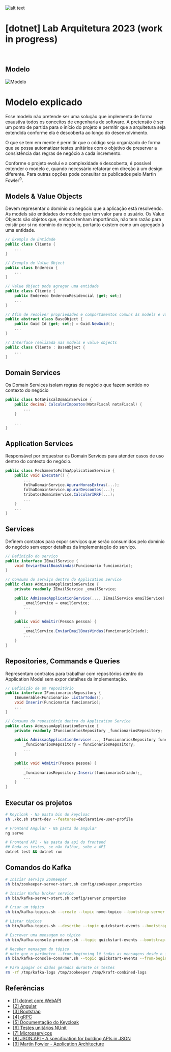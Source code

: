 ![alt text](./doc/label.png)
# [dotnet] Lab Arquitetura 2023 (work in progress)
<br />

## Modelo
![Modelo](./doc/modelo-8.png)

<h1>Modelo explicado</h1>
<p>Esse modelo não pretende ser uma solução que implementa de forma exaustiva todos os conceitos de engenharia de software. A
pretensão é ser um ponto de partida para o início do projeto e permitir que a arquitetura seja extendida conforme ela é descoberta ao
longo do desenvolvimento.</p>
<p>O que se tem em mente é permitir que o código seja organizado de forma que se possa automatizar testes unitários com o objetivo de
preservar a consistência das regras de negócio a cada incremento.</p>
<p>Conforme o projeto evolui e a complexidade é descoberta, é possível extender o modelo e, quando necessário refatorar em direção à um
design diferente. Para outras opções pode consultar os publicados pelo Martin Fowler<sup>9</sup>.</p>

<h2>Models & Value Objects</h2>
<p>Devem representar o domínio do negócio que a aplicação está resolvendo. As models são entidades do modelo que tem valor para o usuário. Os Value Objects são objetos que, embora tenham importância, não tem razão para existir por si no domínio do negócio, portanto existem como um agregado à uma entidade.</p>

```C#
// Exemplo de Entidade
public class Cliente {
    ...
}

// Exemplo de Value Object
public class Endereco {
    ...
}

// Value Object pode agregar uma entidade
public class Cliente {
    public Endereco EnderecoResidencial {get; set;}
    ...
}

// Afim de resolver propriedades e comportamentos comuns às models e value object pode-se criar uma interface
public abstract class BaseObject {
    public Guid Id {get; set;} = Guid.NewGuid();
    ...
}

// Interface realizada nas models e value objects
public class Cliente : BaseObject {
    ...
}
```

<h2>Domain Services</h2>
<p>Os Domain Services isolam regras de negócio que fazem sentido no contexto do negócio</p>

```C#
public class NotaFiscalDomainService {
    public decimal CalcularImpostos(NotaFiscal notaFiscal) {
        ...
    }

    ...
}
```

<h2>Application Services</h2>
<p>Responsável por orquestrar os Domain Services para atender casos de uso dentro do contexto do negócio.</p>

```C#
public class FechamentoFolhaApplicationService {
    public void Executar() {
        ...
        folhaDomainService.ApurarHorasExtras(...);
        folhaDomainService.ApurarDescontos(...);
        tributosDomainService.CalcularIRRF(...);
        ...
    }
    ...
}
```

<h2>Services</h2>
<p>Definem contratos para expor serviços que serão consumidos pelo domínio do negócio sem expor detalhes da implementação do serviço.</p>

```C#
// Definição do serviço
public interface IEmailService {
    void EnviarEmailBoasVindas(Funcionario funcionario);
}

// Consumo do serviço dentro do Application Service
public class AdmissaoApplicationService {
    private readonly IEmailService _emailService;

    public AdmissaoApplicationService(..., IEmailService emailService) {
        _emailService = emailService;
        ...
    }

    public void Admitir(Pessoa pessoa) {
        ...
        _emailService.EnviarEmailBoasVindas(funcionarioCriado);
        ...
    }
}
```

<h2>Repositories, Commands e Queries</h2>
<p>Representam contratos para trabalhar com repositórios dentro do Application Model sem expor detalhes da implementação.</p>

```C#
// Definição de um repositório
public interface IFuncionariosRepository {
    IEnumerable<Funcionario> ListarTodos();
    void Inserir(Funcionario funcionario);
    ...
}

// Consumo do repositório dentro do Application Service
public class AdmissaoApplicationService {
    private readonly IFuncionariosRepository _funcionariosRepository;

    public AdmissaoApplicationService(..., IFuncionariosRepository funcionariosRepository) {
        _funcionariosRepository = funcionariosRepository;
        ...
    }

    public void Admitir(Pessoa pessoa) {
        ...
        _funcionariosRepository.Inserir(funcionarioCriado);_
        ...
    }
}
```

## Executar os projetos
```bash
# Keycloak - Na pasta bin do keycloac
sh ./kc.sh start-dev --features=declarative-user-profile

# Frontend Angular - Na pasta do angular
ng serve

# Frontend API - Na pasta da api do frontend
## Roda os testes, se não falhar, sobe a API
dotnet test && dotnet run
```

## Comandos do Kafka
``` bash
# Iniciar serviço ZooKeeper
sh bin/zookeeper-server-start.sh config/zookeeper.properties

# Iniciar Kafka broker service
sh bin/kafka-server-start.sh config/server.properties

# Criar um tópico
sh bin/kafka-topics.sh --create --topic nome-topico --bootstrap-server localhost:9092

# Listar tópicos
sh bin/kafka-topics.sh --describe --topic quickstart-events --bootstrap-server localhost:9092

# Escrever uma mensagem no tópico
sh bin/kafka-console-producer.sh --topic quickstart-events --bootstrap-server localhost:9092

# Receber mensagem do tópico
# note que o parâmetro --from-beginning lê todas as mensagens desde o início
sh bin/kafka-console-consumer.sh --topic quickstart-events --from-beginning --bootstrap-server localhost:9092

# Para apagar os dados gerados durante os testes
rm -rf /tmp/kafka-logs /tmp/zookeeper /tmp/kraft-combined-logs
```

## Referências
- [[1] dotnet core WebAPI](https://learn.microsoft.com/en-us/aspnet/core/web-api/?WT.mc_id=dotnet-35129-website&view=aspnetcore-7.0)
- [[2] Angular](https://angular.io/)
- [[3] Bootstrap](https://getbootstrap.com/docs/5.3/getting-started/introduction/)
- [[4] gRPC](https://grpc.io/)
- [[5] Documentação do Keycloak](https://www.keycloak.org/docs)
- [[6] Testes unitários NUnit](https://www.devmedia.com.br/teste-unitario-com-nunit/41236)
- [[7] Microsserviços](https://learn.microsoft.com/fr-fr/azure/architecture/guide/architecture-styles/microservices)
- [[8] JSON:API - A specification for building APIs in JSON](https://jsonapi.org/)
- [[9] Martin Fowler - Application Architecture](https://martinfowler.com/tags/application%20architecture.html)